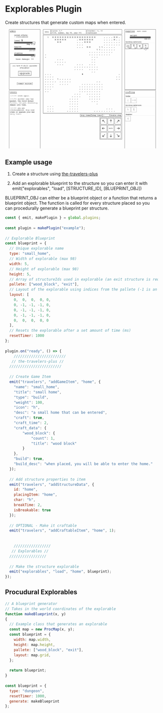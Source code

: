 # Explorables Plugin

Create structures that generate custom maps when entered.

<img src="misc/recording.gif">

## Example usage

1. Create a structure using [the-travelers-plus](https://github.com/LightningWB/the-travelers-plus)

2. Add an explorable blueprint to the structure so you can enter it with emit("explorables", "load", [STRUCTURE_ID], [BLUEPRINT_OBJ])

BLUEPRINT_OBJ can either be a blueprint object or a function that returns a blueprint object. The function is called for every structure placed so you can procedurally generate a blueprint per structure.

```js
const { emit, makePlugin } = global.plugins;

const plugin = makePlugin("example");

// Explorable Blueprint
const blueprint = {
  // Unique explorable name
  type: "small_home",
  // Width of explorable (max 98)
  width: 5,
  // Height of explorable (max 98)
  height: 5,
  // Array of structureIds used in explorable (an exit structure is required is you want to leave the explorable)
  pallete: ["wood_block", "exit"],
  // Layout of the explorable using indices from the pallete (-1 is an empty space)
  layout: [
    0,  0,  0,  0, 0,
    0, -1, -1, -1, 0,
    0, -1, -1, -1, 0,
    0, -1, -1, -1, 0,
    0,  0,  0,  0, 0
  ],
  // Resets the explorable after a set amount of time (ms)
  resetTimer: 1000
};

plugin.on("ready", () => {
    ////////////////////////
   // the-travelers-plus //
  ////////////////////////

  // Create Game Item
  emit("travelers", "addGameItem", "home", {
    "name": "small_home",
    "title": "small home",
    "type": "build",
    "weight": 100,
    "icon": "h",
    "desc": "a small home that can be entered",
    "craft": true,
    "craft_time": 2,
    "craft_data": {
        "wood_block": {
            "count": 1,
            "title": "wood block"
        }
    },
    "build": true,
    "build_desc": "when placed, you will be able to enter the home."
  });

  // Add structure properties to item
  emit("travelers", "addStructureData", {
    id: "home",
    placingItem: "home",
    char: "h",
    breakTime: 2,
    isBreakable: true
  });

  // OPTIONAL - Make it craftable
  emit("travelers", "addCraftableItem", "home", 1);


    /////////////////
   // Explorables //
  /////////////////

  // Make the structure explorable
  emit("explorables", "load", "home", blueprint);
});

```

## Procudural Explorables

```js
// A blueprint generator
// Takes in the world coordinates of the explorable
function makeBlueprint(x, y)
{
  // Example class that generates an explorable
  const map = new ProcMap(x, y);
  const blueprint = {
    width: map.width,
    height: map.height,
    pallete: ["wood_block", "exit"],
    layout: map.grid,
  };

  return blueprint;
}

const blueprint = {
  type: "dungeon",
  resetTimer: 1000,
  generate: makeBlueprint
};

```